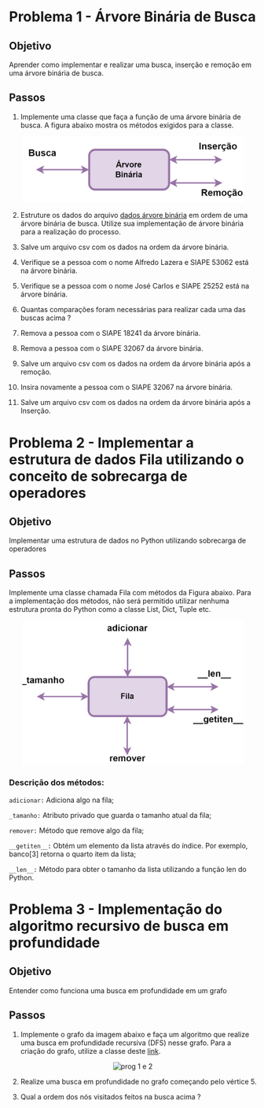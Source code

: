 # Problema 1 - Árvore Binária de Busca

## Objetivo

Aprender como implementar e realizar uma busca, inserção e remoção em uma árvore binária de busca.

## Passos
1. Implemente uma classe que faça a função de uma árvore binária de busca. A figura abaixo mostra os métodos exigidos para a classe. 

<p align="center" >
  <img src="https://github.com/matheusdutra0207/Trabalho-3-ling-prog-Estrutura-de-dados/blob/master/imagens/%C3%A1rvore_bin%C3%A1ria.png" width="450" title="prog 1 e 2">
</p>

2. Estruture os dados do arquivo [dados árvore binária](https://github.com/matheusdutra0207/Trabalho-3-ling-prog-Estrutura-de-dados/blob/master/dados/dados_para_a_busca_bin%C3%A1ria.csv) em ordem de uma árvore binária de busca. Utilize sua implementação de árvore binária para a realização do processo. 

3. Salve um arquivo csv com os dados na ordem da árvore binária.

4. Verifique se a pessoa com o nome Alfredo Lazera e SIAPE 53062 está na árvore binária. 

5. Verifique se a pessoa com o nome José Carlos e SIAPE 25252 está na árvore binária. 

6. Quantas comparações foram necessárias para realizar cada uma das buscas acima ?

7. Remova a pessoa com o SIAPE 18241 da árvore binária.

8. Remova a pessoa com o SIAPE 32067 da árvore binária.

9. Salve um arquivo csv com os dados na ordem da árvore binária após a remoção.

10. Insira novamente a pessoa com o SIAPE 32067 na árvore binária.

11. Salve um arquivo csv com os dados na ordem da árvore binária após a Inserção.



# Problema 2 - Implementar a estrutura de dados Fila utilizando o conceito de sobrecarga de operadores

## Objetivo 

Implementar uma estrutura de dados no Python utilizando sobrecarga de operadores

## Passos

Implemente uma classe chamada Fila com métodos da Figura abaixo. Para a implementação dos métodos, não será permitido utilizar nenhuma estrutura pronta do Python como a classe List, Dict, Tuple etc. 

<p align="center">
  <img src="https://github.com/matheusdutra0207/Trabalho-3-ling-prog-Estrutura-de-dados/blob/master/imagens/Fila.png" width="450" title="prog 1 e 2">
</p>

### Descrição dos métodos:

  ```adicionar:``` Adiciona algo na fila;
  
  ```_tamanho:``` Atributo privado que guarda o tamanho atual da fila;
  
  ```remover:``` Método que remove algo da fila;
  
  ```__getiten__:``` Obtém um elemento da lista através do índice. Por exemplo, banco[3] retorna o quarto item da lista;
  
  ```__len__:```  Método para obter o tamanho da lista utilizando a função len do Python. 

# Problema 3 - Implementação do algoritmo recursivo de busca em profundidade

## Objetivo

Entender como funciona uma busca em profundidade em um grafo

## Passos 

1. Implemente o grafo da imagem abaixo e faça um algoritmo que realize uma busca em profundidade recursiva (DFS) nesse grafo. Para a criação do grafo, utilize a classe deste [link](https://colab.research.google.com/drive/1FYWIDeIhHW8BOGRG18deHo3x3LPMoqft?usp=sharing). 

<p align="center">
  <img src="https://github.com/matheusdutra0207/Trabalho-3-ling-prog-Estrutura-de-dados/blob/master/imagens/Problema%203%20-%20Grafos.png" width="450" title="prog 1 e 2">
</p>

2. Realize uma busca em profundidade no grafo começando pelo vértice 5. 

3. Qual a ordem dos nós visitados feitos na busca acima ?



